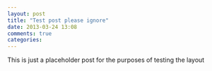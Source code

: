 ```yaml
---
layout: post
title: "Test post please ignore"
date: 2013-03-24 13:08
comments: true
categories: 
---
```


This is just a placeholder post for the purposes of testing the layout
